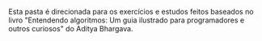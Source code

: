Esta pasta é direcionada para os exercícios e estudos feitos baseados
no livro "Entendendo algoritmos: Um guia ilustrado para programadores e outros curiosos" do Aditya Bhargava.
